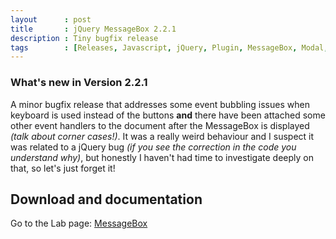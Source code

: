 ```yaml
---
layout      : post
title       : jQuery MessageBox 2.2.1
description : Tiny bugfix release
tags        : [Releases, Javascript, jQuery, Plugin, MessageBox, Modal, Dialog, Alert, Confirm, Prompt]
---
```



### What's new in Version 2.2.1
A minor bugfix release that addresses some event bubbling issues when keyboard is used instead of the buttons **and** there have been attached some other event handlers to the document after the MessageBox is displayed *(talk about corner cases!)*.
It was a really weird behaviour and I suspect it was related to a jQuery bug *(if you see the correction in the code you understand why)*, but honestly I haven't had time to investigate deeply on that, so let's just forget it!


## Download and documentation

Go to the Lab page: [MessageBox](/labs/jquery-message-box/)
